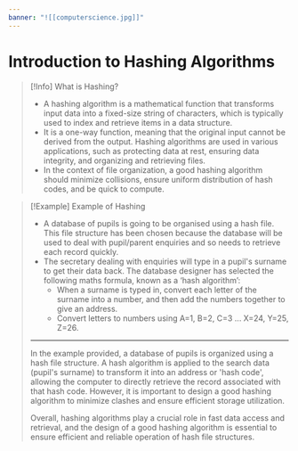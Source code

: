 ```yaml
---
banner: "![[computerscience.jpg]]"
---
```

# Introduction to Hashing Algorithms 

> [!Info] What is Hashing?
> - A hashing algorithm is a mathematical function that transforms input data into a fixed-size string of characters, which is typically used to index and retrieve items in a data structure. 
> - It is a one-way function, meaning that the original input cannot be derived from the output. Hashing algorithms are used in various applications, such as protecting data at rest, ensuring data integrity, and organizing and retrieving files.
> - In the context of file organization, a good hashing algorithm should minimize collisions, ensure uniform distribution of hash codes, and be quick to compute.

> [!Example] Example of Hashing 
> - A database of pupils is going to be organised using a hash file. This file structure has been chosen because the database will be used to deal with pupil/parent enquiries and so needs to retrieve each record quickly.
> - The secretary dealing with enquiries will type in a pupil's surname to get their data back. The database designer has selected the following maths formula, known as a ‘hash algorithm’:
> 	- When a surname is typed in, convert each letter of the surname into a number, and then add the numbers together to give an address. 
> 	- Convert letters to numbers using A=1, B=2, C=3 ... X=24, Y=25, Z=26.
> ---
> In the example provided, a database of pupils is organized using a hash file structure. A hash algorithm is applied to the search data (pupil's surname) to transform it into an address or 'hash code', allowing the computer to directly retrieve the record associated with that hash code. However, it is important to design a good hashing algorithm to minimize clashes and ensure efficient storage utilization.
> 
> Overall, hashing algorithms play a crucial role in fast data access and retrieval, and the design of a good hashing algorithm is essential to ensure efficient and reliable operation of hash file structures.

